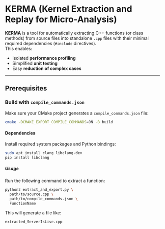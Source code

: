 # KERMA (Kernel Extraction and Replay for Micro-Analysis)

**KERMA** is a tool for automatically extracting C++ functions (or class methods) from source files into standalone `.cpp` files with their minimal required dependencies (`#include` directives).  
This enables:

- Isolated **performance profiling**
- Simplified **unit testing**
- Easy **reduction of complex cases**

---

## Prerequisites

### Build with `compile_commands.json`

Make sure your CMake project generates a `compile_commands.json` file:

```bash
cmake -DCMAKE_EXPORT_COMPILE_COMMANDS=ON -B build
```

#### Dependencies

Install required system packages and Python bindings:

```bash
sudo apt install clang libclang-dev
pip install libclang
```

##### Usage

Run the following command to extract a function:

```bash
python3 extract_and_export.py \
  path/to/source.cpp \
  path/to/compile_commands.json \
  FunctionName
```

This will generate a file like:

```bash
extracted_ServerIsLive.cpp
```